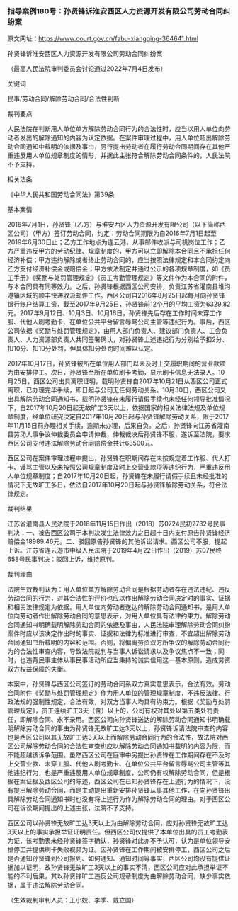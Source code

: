 ### 指导案例180号：孙贤锋诉淮安西区人力资源开发有限公司劳动合同纠纷案
原文网址：https://www.court.gov.cn/fabu-xiangqing-364641.html

孙贤锋诉淮安西区人力资源开发有限公司劳动合同纠纷案

（最高人民法院审判委员会讨论通过2022年7月4日发布）

关键词

民事/劳动合同/解除劳动合同/合法性判断

裁判要点

人民法院在判断用人单位单方解除劳动合同行为的合法性时，应当以用人单位向劳动者发出的解除通知的内容为认定依据。在案件审理过程中，用人单位超出解除劳动合同通知中载明的依据及事由，另行提出劳动者在履行劳动合同期间存在其他严重违反用人单位规章制度的情形，并据此主张符合解除劳动合同条件的，人民法院不予支持。

相关法条

《中华人民共和国劳动合同法》第39条

基本案情

2016年7月1日，孙贤锋（乙方）与淮安西区人力资源开发有限公司（以下简称西区公司）（甲方）签订劳动合同，约定：劳动合同期限为自2016年7月1日起至2019年6月30日止；乙方工作地点为连云港，从事邮件收派与司机岗位工作；乙方严重违反甲方的劳动纪律、规章制度的，甲方可以立即解除本合同且不承担任何经济补偿；甲方违约解除或者终止劳动合同的，应当按照法律规定和本合同约定向乙方支付经济补偿金或赔偿金；甲方依法制定并通过公示的各项规章制度，如《员工手册》《奖励与处罚管理规定》《员工考勤管理规定》等文件作为本合同的附件，与本合同具有同等效力。之后，孙贤锋根据西区公司安排，负责江苏省灌南县堆沟港镇区域的顺丰快递收派邮件工作。西区公司自2016年8月25日起每月向孙贤锋银行账户结算工资，截至2017年9月25日，孙贤锋前12个月的平均工资为6329.82元。2017年9月12日、10月3日、10月16日，孙贤锋先后存在工作时间未穿工作服、代他人刷考勤卡、在单位公共平台留言辱骂公司主管等违纪行为。事后，西区公司依据《奖励与处罚管理规定》，由用人部门负责人、建议部门负责人、工会负责人、人力资源部负责人共同签署确认，对孙贤锋上述违纪行为分别给予扣2分、扣10分、扣10分处罚，但具体扣分处罚时间难以认定。

2017年10月17日，孙贤锋被所在单位用人部门以未及时上交履职期间的营业款项为由安排停工。次日，孙贤锋至所在单位刷卡考勤，显示刷卡信息无法录入。10月25日，西区公司出具离职证明，载明孙贤锋自2017年10月21日从西区公司正式离职，已办理完毕手续，即日起与公司无任何劳动关系。10月30日，西区公司又出具解除劳动合同通知书，载明孙贤锋在未履行请假手续也未经任何领导批准情况下，自2017年10月20日起无故旷工3天以上，依据国家的相关法律法规及单位规章制度，经单位研究决定自2017年10月20日起与孙贤锋解除劳动关系，限于2017年11月15日前办理相关手续，逾期未办理，后果自负。之后，孙贤锋向江苏省灌南县劳动人事争议仲裁委员会申请仲裁，仲裁裁决后孙贤锋不服，遂诉至法院，要求西区公司支付违法解除劳动合同赔偿金共计68500元。

西区公司在案件审理过程中提出，孙贤锋在职期间存在未按规定着工作服、代人打卡、谩骂主管以及未按照公司规章制度及时上交营业款项等违纪行为，严重违反用人单位规章制度；自2017年10月20日起，孙贤锋在未履行请假手续且未经批准的情况下无故旷工多日，依法自2017年10月20日起与孙贤锋解除劳动关系，符合法律规定。

裁判结果

江苏省灌南县人民法院于2018年11月15日作出（2018）苏0724民初2732号民事判决：一、被告西区公司于本判决发生法律效力之日起十日内支付原告孙贤锋经济赔偿金18989.46元。二、驳回原告孙贤锋的其他诉讼请求。西区公司不服，提起上诉。江苏省连云港市中级人民法院于2019年4月22日作出（2019）苏07民终658号民事判决：驳回上诉，维持原判。

裁判理由

法院生效裁判认为：用人单位单方解除劳动合同是根据劳动者存在违法违纪、违反劳动合同的行为，对其合法性的评价也应以作出解除劳动合同决定时的事实、证据和相关法律规定为依据。用人单位向劳动者送达的解除劳动合同通知书，是用人单位向劳动者作出解除劳动合同的意思表示，对用人单位具有法律约束力。解除劳动合同通知书明确载明解除劳动合同的依据及事由，人民法院审理解除劳动合同纠纷案件时应以该决定作出时的事实、证据和法律为标准进行审查，不宜超出解除劳动合同通知书所载明的内容和范围。否则，将偏离劳资双方所争议的解除劳动合同行为的合法性审查内容，导致法院裁判与当事人诉讼请求以及争议焦点不一致；同时，也违背民事主体从事民事活动所应当秉持的诚实信用这一基本原则，造成劳资双方权益保障的失衡。

本案中，孙贤锋与西区公司签订的劳动合同系双方真实意思表示，合法有效。劳动合同附件《奖励与处罚管理规定》作为用人单位的管理规章制度，不违反法律、行政法规的强制性规定，合法有效，对双方当事人均具有约束力。根据《奖励与处罚管理规定》，员工连续旷工3天（含）以上的，公司有权对其处以第五类处罚责任，即解除合同、永不录用。西区公司向孙贤锋送达的解除劳动合同通知书明确载明解除劳动合同的事由为孙贤锋无故旷工达3天以上，孙贤锋诉请法院审查的内容也是西区公司以其无故旷工达3天以上而解除劳动合同行为的合法性，故法院对西区公司解除劳动合同的合法性审查也应以解除劳动合同通知书载明的内容为限，而不能超越该诉争范围。虽然西区公司在庭审中另提出孙贤锋在工作期间存在不及时上交营业款、未穿工服、代他人刷考勤卡、在单位公共平台留言辱骂公司主管等其他违纪行为，也是严重违反用人单位规章制度，公司仍有权解除劳动合同，但是根据在案证据及西区公司的陈述，西区公司在已知孙贤锋存在上述行为的情况下，没有提出解除劳动合同，而是主动提出重新安排孙贤锋从事其他工作，在向孙贤锋出具解除劳动合同通知书时也没有将上述行为作为解除劳动合同的理由。对于西区公司在诉讼期间提出的上述主张，法院不予支持。

西区公司以孙贤锋无故旷工达3天以上为由解除劳动合同，应对孙贤锋无故旷工达3天以上的事实承担举证证明责任。但西区公司仅提供了本单位出具的员工考勤表为证，该考勤表未经孙贤锋签字确认，孙贤锋对此亦不予认可，认为是单位领导安排停工并提供刷卡失败视频为证。因孙贤锋在工作期间被安排停工，西区公司之后是否通知孙贤锋到公司报到、如何通知、通知时间等事实，西区公司均没有提供证据加以证明，故孙贤锋无故旷工3天以上的事实不清，西区公司应对此承担举证不能的不利后果，其以孙贤锋旷工违反公司规章制度为由解除劳动合同，缺少事实依据，属于违法解除劳动合同。

（生效裁判审判人员：王小姣、李季、戴立国）

